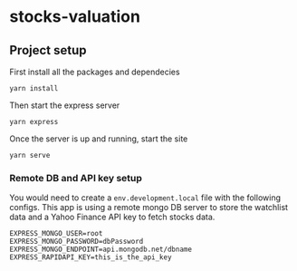 # stocks-valuation

## Project setup

First install all the packages and dependecies

```
yarn install
```

Then start the express server

```
yarn express
```

Once the server is up and running, start the site

```
yarn serve
```

### Remote DB and API key setup

You would need to create a `env.development.local` file with the following configs.
This app is using a remote mongo DB server to store the watchlist data and
a Yahoo Finance API key to fetch stocks data.

```
EXPRESS_MONGO_USER=root
EXPRESS_MONGO_PASSWORD=dbPassword
EXPRESS_MONGO_ENDPOINT=api.mongodb.net/dbname
EXPRESS_RAPIDAPI_KEY=this_is_the_api_key
```
